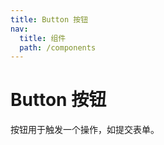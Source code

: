 ```yaml
---
title: Button 按钮
nav:
  title: 组件
  path: /components
---
```


# Button 按钮

按钮用于触发一个操作，如提交表单。

<code src="./demo/index" hidden/>

## 按钮类型

<code src="./demo/type" desc='按钮支持 `default`、`primary`、`success`、`warning`、`danger` 五种类型，默认为 `default`。' pure/>

## 朴素按钮

<code src="./demo/plain" desc='通过 `plain` 属性将按钮设置为朴素按钮，朴素按钮的文字为按钮颜色，背景为白色。' pure/>

## 细边框

<code src="./demo/hairline" desc='设置 `hairline` 属性可以展示 0.5px 的细边框。' pure/>

## 禁用状态

<code src="./demo/disabled" desc='通过 `disabled` 属性来禁用按钮，禁用状态下按钮不可点击。' pure/>

## 加载状态

<code src="./demo/loading" desc='通过 `loading` 属性设置按钮为加载状态，加载状态下默认会隐藏按钮文字，可以通过 `loadingText` 设置加载状态下的文字。' pure/>

## 按钮形状

<code src="./demo/shape" desc='通过 `square` 设置方形按钮，通过 `round` 设置胶囊按钮，通过 `circle` 设置圆形按钮。' pure/>

## 图标按钮

<code src="./demo/icon" desc='通过 `icon` 属性设置按钮图标' pure/>

## 按钮尺寸

<code src="./demo/size" desc='支持 `large`、`normal`、`small`、`mini` 四种尺寸，默认为 `normal`。' pure/>

## 块级元素

<code src="./demo/block" desc='按钮在默认情况下为行内块级元素，通过 `block` 属性可以将按钮的元素类型设置为块级元素。' pure/>

## 自定义颜色

<code src="./demo/color" desc='通过 `color` 属性可以自定义按钮的颜色。' pure/>

<API />
